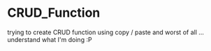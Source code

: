 # CRUD_Function
 trying to create CRUD function using copy / paste and worst of all ... understand what I'm doing :P
